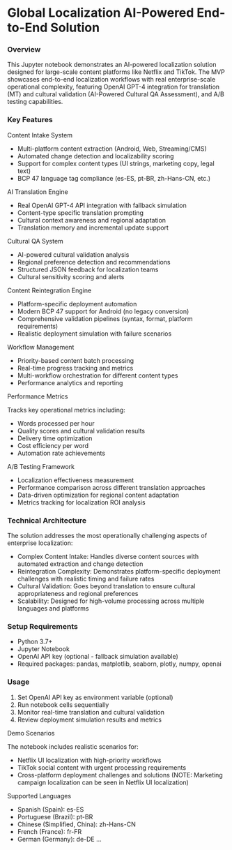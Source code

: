 # **Global Localization AI-Powered End-to-End Solution**

### 

### Overview

This Jupyter notebook demonstrates an AI-powered localization solution designed for large-scale content platforms like Netflix and TikTok. The MVP showcases end-to-end localization workflows with real enterprise-scale operational complexity, featuring OpenAI GPT-4 integration for translation (MT) and cultural validation (AI-Powered Cultural QA Assessment), and A/B testing capabilities.



### Key Features



Content Intake System

* Multi-platform content extraction (Android, Web, Streaming/CMS)
* Automated change detection and localizability scoring
* Support for complex content types (UI strings, marketing copy, legal text)
* BCP 47 language tag compliance (es-ES, pt-BR, zh-Hans-CN, etc.)



AI Translation Engine

* Real OpenAI GPT-4 API integration with fallback simulation
* Content-type specific translation prompting
* Cultural context awareness and regional adaptation
* Translation memory and incremental update support



Cultural QA System

* AI-powered cultural validation analysis
* Regional preference detection and recommendations
* Structured JSON feedback for localization teams
* Cultural sensitivity scoring and alerts



Content Reintegration Engine

* Platform-specific deployment automation
* Modern BCP 47 support for Android (no legacy conversion)
* Comprehensive validation pipelines (syntax, format, platform requirements)
* Realistic deployment simulation with failure scenarios



Workflow Management

* Priority-based content batch processing
* Real-time progress tracking and metrics
* Multi-workflow orchestration for different content types
* Performance analytics and reporting



Performance Metrics

Tracks key operational metrics including:

* Words processed per hour
* Quality scores and cultural validation results
* Delivery time optimization
* Cost efficiency per word
* Automation rate achievements



A/B Testing Framework

* Localization effectiveness measurement
* Performance comparison across different translation approaches
* Data-driven optimization for regional content adaptation
* Metrics tracking for localization ROI analysis



### Technical Architecture

The solution addresses the most operationally challenging aspects of enterprise localization:

* Complex Content Intake: Handles diverse content sources with automated extraction and change detection
* Reintegration Complexity: Demonstrates platform-specific deployment challenges with realistic timing and
  failure rates
* Cultural Validation: Goes beyond translation to ensure cultural appropriateness and regional preferences
* Scalability: Designed for high-volume processing across multiple languages and platforms



### Setup Requirements

* Python 3.7+
* Jupyter Notebook
* OpenAI API key (optional - fallback simulation available)
* Required packages: pandas, matplotlib, seaborn, plotly, numpy, openai



### Usage

1. Set OpenAI API key as environment variable (optional)
2. Run notebook cells sequentially
3. Monitor real-time translation and cultural validation
4. Review deployment simulation results and metrics



Demo Scenarios

The notebook includes realistic scenarios for:

* Netflix UI localization with high-priority workflows
* TikTok social content with urgent processing requirements
* Cross-platform deployment challenges and solutions
  (NOTE: Marketing campaign localization can be seen in Netflix UI localization)



Supported Languages

* Spanish (Spain): es-ES
* Portuguese (Brazil): pt-BR
* Chinese (Simplified, China): zh-Hans-CN
* French (France): fr-FR
* German (Germany): de-DE
...




